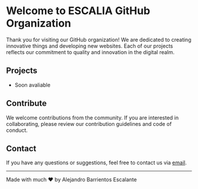 # Welcome to ESCALIA GitHub Organization

Thank you for visiting our GitHub organization! We are dedicated to creating innovative things and developing new websites. Each of our projects reflects our commitment to quality and innovation in the digital realm.

## Projects

- Soon avaliable

## Contribute

We welcome contributions from the community. If you are interested in collaborating, please review our contribution guidelines and code of conduct.

## Contact

If you have any questions or suggestions, feel free to contact us via [email](mailto:alexalejandro4141@gmail.com).

---

Made with much ❤️ by Alejandro Barrientos Escalante
